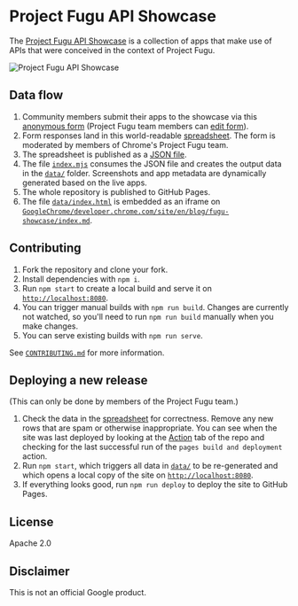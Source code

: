 # Project Fugu API Showcase

The
[Project Fugu API Showcase](https://developer.chrome.com/blog/fugu-showcase/) is
a collection of apps that make use of APIs that were conceived in the context of
Project Fugu.

![Project Fugu API Showcase](https://user-images.githubusercontent.com/145676/166227856-49ec9d9f-ff68-4c68-9c15-a01b192483f5.png)

## Data flow

1. Community members submit their apps to the showcase via this
   [anonymous form](https://docs.google.com/forms/d/e/1FAIpQLScNd1rClbmFWh6FcMmjUNrwg9RLz8Jk4BkHz_-EOpmkVd_-9g/viewform)
   (Project Fugu team members can [edit form](https://docs.google.com/forms/d/1jepNYg6P7zt1AyP9tOgqSY5MHCmBZcik7zzOhwtbUxc/edit)).
1. Form responses land in this world-readable
   [spreadsheet](https://docs.google.com/spreadsheets/d/1S_Apr0HavFCO7H9hKcRjIUrgoT7MFRg4uBm7aWSoaYo/edit?usp=sharing).
   The form is moderated by members of Chrome's Project Fugu team.
1. The spreadsheet is published as a
   [JSON file](https://sheets.googleapis.com/v4/spreadsheets/1S_Apr0HavFCO7H9hKcRjIUrgoT7MFRg4uBm7aWSoaYo/values/Sheet2?key=AIzaSyCkROWBarEOJ9hQJggyrlUFulOFA4h6AW0&alt=json).
1. The file [`index.mjs`](./index.mjs) consumes the JSON file and creates the
   output data in the [`data/`](./data) folder. Screenshots and app metadata are
   dynamically generated based on the live apps.
1. The whole repository is published to GitHub Pages.
1. The file [`data/index.html`](./data/index.html) is embedded as an iframe on
   [`GoogleChrome/developer.chrome.com/site/en/blog/fugu-showcase/index.md`](https://github.com/GoogleChrome/developer.chrome.com//blob/main/site/en/blog/fugu-showcase/index.md).

## Contributing

1. Fork the repository and clone your fork.
1. Install dependencies with `npm i`.
1. Run `npm start` to create a local build and serve it on
   [`http://localhost:8080`](http://localhost:8080).
1. You can trigger manual builds with `npm run build`. Changes are currently not
   watched, so you'll need to run `npm run build` manually when you make
   changes.
1. You can serve existing builds with `npm run serve`.

See [`CONTRIBUTING.md`](./CONTRIBUTING.md) for more information.

## Deploying a new release

(This can only be done by members of the Project Fugu team.)

1. Check the data in the
   [spreadsheet](https://docs.google.com/spreadsheets/d/1S_Apr0HavFCO7H9hKcRjIUrgoT7MFRg4uBm7aWSoaYo/edit?usp=sharing)
   for correctness. Remove any new rows that are spam or otherwise
   inappropriate. You can see when the site was last deployed by looking at the
   [Action](../../actions) tab of the repo and checking for the last successful
   run of the `pages build and deployment` action.
1. Run `npm start`, which triggers all data in [`data/`](./data) to be
   re-generated and which opens a local copy of the site on
   [`http://localhost:8080`](http://localhost:8080).
1. If everything looks good, run `npm run deploy` to deploy the site to GitHub
   Pages.

## License

Apache 2.0

## Disclaimer

This is not an official Google product.
